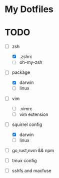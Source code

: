 # My Dotfiles

# TODO

- [ ] zsh
    - [x] .zshrc
    - [ ] oh-my-zsh
- [ ] package
    - [x] darwin
    - [ ] linux
- [ ] vim
    - [ ] .vimrc
    - [ ] vim extension
- [ ] squirrel config
    - [x] darwin
    - [ ] linux
- [ ] go,rust,nvm && npm
- [ ] tmux config
- [ ] sshfs and macfuse

